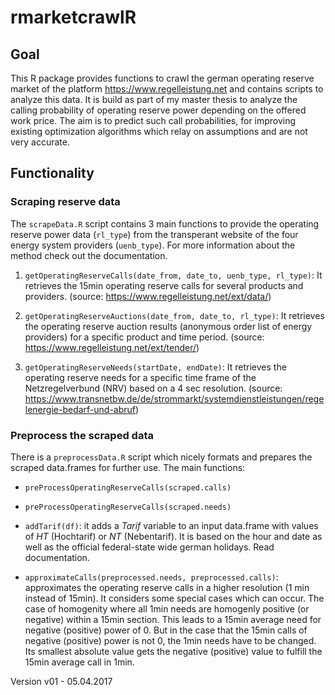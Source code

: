 # rmarketcrawlR


## Goal

This R package provides functions to crawl the german operating reserve market of the platform https://www.regelleistung.net and contains scripts to analyze this data.
It is build as part of my master thesis to analyze the calling probability of operating reserve power depending on the offered work price. The aim is to predict such call probabilities, for improving existing optimization algorithms which relay on assumptions and are not very accurate.

## Functionality

### Scraping reserve data

The `scrapeData.R` script contains 3 main functions to provide the operating reserve power data (`rl_type`) from the transperant website of the four energy system providers (`uenb_type`). For more information about the method check out the documentation.

1. `getOperatingReserveCalls(date_from, date_to, uenb_type, rl_type)`: It retrieves the 15min operating reserve calls for several products and providers. (source: https://www.regelleistung.net/ext/data/)

2. `getOperatingReserveAuctions(date_from, date_to, rl_type)`: It retrieves the operating reserve auction results (anonymous order list of energy providers) for a specific product and time period. (source: https://www.regelleistung.net/ext/tender/)

3. `getOperatingReserveNeeds(startDate, endDate)`: It retrieves the operating reserve needs for a specific time frame of the Netzregelverbund (NRV) based on a 4 sec resolution. (source: https://www.transnetbw.de/de/strommarkt/systemdienstleistungen/regelenergie-bedarf-und-abruf)

### Preprocess the scraped data

There is a `preprocessData.R` script which nicely formats and prepares the scraped data.frames for further use. The main functions:

* `preProcessOperatingReserveCalls(scraped.calls)`

* `preProcessOperatingReserveCalls(scraped.needs)`

* `addTarif(df)`: it adds a *Tarif* variable to an input data.frame with values of *HT* (Hochtarif) or *NT* (Nebentarif). It is based on the hour and date as well as the official federal-state wide german holidays. Read documentation.

* `approximateCalls(preprocessed.needs, preprocessed.calls)`: approximates the operating reserve calls in a higher resolution (1 min instead of 15min). It considers some special cases which can occur. The case of homogenity where all 1min needs are homogenly positive (or negative) within a 15min section. This leads to a 15min average need for negative (positive) power of 0. But in the case that the 15min calls of negative (positive) power is not 0, the 1min needs have to be changed. Its smallest absolute value gets the negative (positive) value to fulfill the 15min average call in 1min.



Version v01 - 05.04.2017
